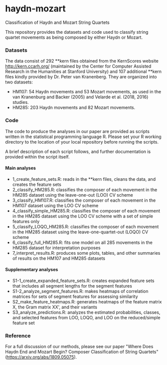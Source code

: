 # haydn-mozart
Classification of Haydn and Mozart String Quartets

This repository provides the datasets and code used to classify string quartet movements as being composed by either Haydn or Mozart. 

### Datasets

The data consist of 292 **kern files obtained from the KernScores website http://kern.ccarh.org/ (maintained by the Center for Computer Assisted Research in the Humanities at Stanford University) and 107 additional **kern files kindly provided by Dr. Peter van Kranenberg.  They are organized into two datasets:

- HM107: 54 Haydn movements and 53 Mozart movements, as used in the van Kranenburg and Backer (2005) and Velarde et al. (2018, 2016) studies.
- HM285: 203 Haydn movements and 82 Mozart movements.

### Code

The code to produce the analyses in our paper are provided as scripts written in the statistical programming language R. Please set your R working directory to the location of your local repository before running the scripts.

A brief description of each script follows, and further documentation is provided within the script itself.

#### Main analyses

- 1_create_feature_sets.R:  reads in the **kern files, cleans the data, and creates the feature sets
- 2_classify_HM285.R: classifies the composer of each movement in the HM285 dataset using the leave-one-out (LOO) CV scheme
- 3_classify_HM107.R: classifies the composer of each movement in the HM107 dataset using the LOO CV scheme
- 4_classify_simple_HM285.R: classifies the composer of each movement in the HM285 dataset using the LOO CV scheme with a set of simple features only
- 5_classify_LOQO_HM285.R: classifies the composer of each movement in the HM285 dataset using the leave-one-quartet-out (LOQO) CV scheme
- 6_classify_full_HM285.R: fits one model on all 285 movements in the HM285 dataset for interpretation purposes
- 7_interpret_results.R: produces some plots, tables, and other summaries of results on the HM107 and HM285 datasets

#### Supplementary analyses

- S1-1_create_expanded_feature_sets.R:  creates expanded feature sets that includes all segment lengths for the segment features 
- S1-2_analyze_segment_features.R:  makes heatmaps of correlation matrices for sets of segment features for assessing similarity
- S2_make_feature_heatmaps.R: generates heatmaps of the feature matrix X, the Gram matrix XX', and their variants
- S3_analyze_predictions.R: analyzes the estimated probabilities, classes, and selected features from LOO, LOQO, and LOO on the reduced/simple feature set

### Reference

For a full discussion of our methods, please see our paper "Where Does Haydn End and Mozart Begin? Composer Classification of String Quartets" (https://arxiv.org/abs/1809.05075). 
